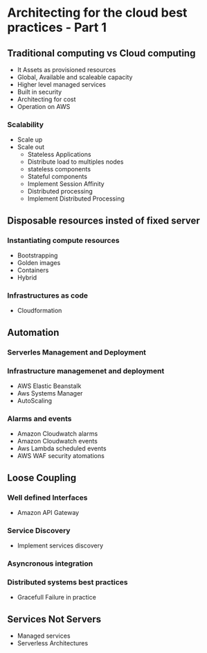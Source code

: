 # Architecting for the cloud best practices - Part 1
## Traditional computing vs Cloud computing
- It Assets as provisioned resources
- Global, Available and scaleable capacity
- Higher level managed services
- Built in security
- Architecting for cost
- Operation on AWS
### Scalability
- Scale up
- Scale out
    - Stateless Applications
    - Distribute load to multiples nodes
    - stateless components
    - Stateful components
    - Implement Session Affinity
    - Distributed processing
    - Implement Distributed Processing

## Disposable resources insted of fixed server
### Instantiating compute resources
- Bootstrapping
- Golden images
- Containers
- Hybrid

### Infrastructures as code
- Cloudformation

## Automation
### Serverles Management and Deployment

### Infrastructure managemenet and deployment
- AWS Elastic Beanstalk
- Aws Systems Manager
- AutoScaling

### Alarms and events
- Amazon Cloudwatch alarms
- Amazon Cloudwatch events
- Aws Lambda scheduled events
- AWS WAF security atomations

## Loose Coupling

### Well defined Interfaces
- Amazon API Gateway

### Service Discovery
- Implement services discovery

### Asyncronous integration

### Distributed systems best practices
- Gracefull Failure in practice

## Services Not Servers
- Managed services
- Serverless Architectures
